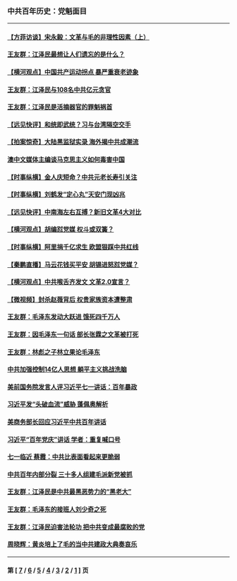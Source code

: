 ### 中共百年历史：党魁面目
---
#### [【方菲访谈】宋永毅：文革与毛的非理性因素（上）](../../pages/nf1176107/n13469956.md?05090430) 
#### [王友群：江泽民最想让人们遗忘的是什么？](../../pages/nf1176107/n13408949.md?05090430) 
#### [【横河观点】中国共产运动拐点 暴严重衰老迹象](../../pages/nf1176107/n13388333.md?05090430) 
#### [王友群：江泽民与108名中共亿元贪官](../../pages/nf1176107/n13352358.md?05090430) 
#### [王友群：江泽民是活摘器官的罪魁祸首](../../pages/nf1176107/n13336903.md?05090430) 
#### [【远见快评】和统即武统？习与台湾隔空交手](../../pages/nf1176107/n13297739.md?05090430) 
#### [【拍案惊奇】大陆黑监狱实录 海外揭中共成潮流](../../pages/nf1176107/n13288853.md?05090430) 
#### [澳中文媒体主编谈马克思主义如何毒害中国](../../pages/nf1176107/n13257387.md?05090430) 
#### [【时事纵横】金人庆短命？中共元老长寿引关注](../../pages/nf1176107/n13217934.md?05090430) 
#### [【时事纵横】刘鹤发“定心丸”天安门现凶兆](../../pages/nf1176107/n13215416.md?05090430) 
#### [【远见快评】中南海左右互搏？新旧文革4大对比](../../pages/nf1176107/n13214745.md?05090430) 
#### [【横河观点】胡编怼党媒 权斗或双簧？](../../pages/nf1176107/n13210864.md?05090430) 
#### [【时事纵横】阿里捐千亿求生 欧盟狠踩中共红线](../../pages/nf1176107/n13206431.md?05090430) 
#### [【秦鹏直播】马云花钱买平安 胡锡进怒怼党媒？](../../pages/nf1176107/n13206392.md?05090430) 
#### [【横河观点】中共喉舌齐发文 文革2.0宣言？](../../pages/nf1176107/n13201248.md?05090430) 
#### [【微视频】封杀赵薇背后 权贵家族资本遭整肃](../../pages/nf1176107/n13197798.md?05090430) 
#### [王友群：毛泽东发动大跃进 饿死四千万人](../../pages/nf1176107/n13177158.md?05090430) 
#### [王友群：因毛泽东一句话 部长张霖之文革被打死](../../pages/nf1176107/n13161711.md?05090430) 
#### [王友群：林彪之子林立果论毛泽东](../../pages/nf1176107/n13128622.md?05090430) 
#### [中共加强控制14亿人思想 躺平主义挑战洗脑](../../pages/nf1176107/n13094299.md?05090430) 
#### [美前国务院发言人评习近平七一讲话：百年暴政](../../pages/nf1176107/n13066986.md?05090430) 
#### [习近平发“头破血流”威胁 蓬佩奥解析](../../pages/nf1176107/n13063604.md?05090430) 
#### [美商务部长回应习近平中共百年讲话](../../pages/nf1176107/n13062903.md?05090430) 
#### [习近平“百年党庆”讲话 学者：重复喊口号](../../pages/nf1176107/n13061411.md?05090430) 
#### [七一临近 蔡霞：中共比表面看起来更脆弱](../../pages/nf1176107/n13056418.md?05090430) 
#### [中共百年内部分裂 三十多人组建毛派新党被抓](../../pages/nf1176107/n13044023.md?05090430) 
#### [王友群：江泽民是中共最黑恶势力的“黑老大”](../../pages/nf1176107/n13022180.md?05090430) 
#### [王友群：毛泽东的接班人刘少奇之死](../../pages/nf1176107/n12991772.md?05090430) 
#### [王友群：江泽民迫害法轮功 把中共变成最腐败的党](../../pages/nf1176107/n12947347.md?05090430) 
#### [周晓辉：黄炎培上了毛的当中共建政大典奏哀乐](../../pages/nf1176107/n12942780.md?05090430) 

---
#### 第 [ [7](./7.md?05090430) / [6](./6.md?05090430) / [5](./5.md?05090430) / [4](./4.md?05090430) / [3](./3.md?05090430) / [2](./2.md?05090430) / [1](./1.md?05090430) ] 页
